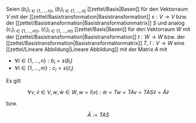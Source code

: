 Seien $(b_i)_{i \in \{ 1, \dots, n \}}$, $(\tilde{b}_i)_{i \in \{ 1, \dots, n \}}$ [[zettel/Basis|Basen]] für den Vektorraum $V$ mit der [[zettel/Basistransformation|Basistransformation]] $s : V \to V$ bzw. der [[zettel/Basistransformation|Basistransformationmatrix]] $S$ und analog $(c_i)_{i \in \{ 1, \dots, m \}}$, $(\tilde{c}_i)_{i \in \{ 1, \dots, m \}}$ [[zettel/Basis|Basen]] für den Vektorraum $W$ mit der [[zettel/Basistransformation|Basistransformation]] $t : W \to W$ bzw. der [[zettel/Basistransformation|Basistransformationmatrix]] $T$, $l : V \to W$ eine [[zettel/Lineare Abbildung|Lineare Abbildung]] mit der Matrix $A$ mit
- $\forall i \in \{ 1, \dots, n \} : b_i = s(\tilde{b}_i)$
- $\forall i \in \{ 1, \dots, m \} : c_i = s(\tilde{c}_i)$

Es gilt

$$
	\forall v, \tilde{v} \in V, w, \tilde{w} \in W, w = l(v) : \tilde{w} = Tw = TAv = TAS\tilde{v} = \tilde{A}\tilde{v}
$$

bzw.

$$
	\tilde{A} := TAS
$$